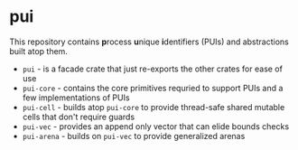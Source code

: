 # pui

This repository contains **p**rocess **u**nique **i**dentifiers (PUIs) and abstractions built atop them.

* `pui` - is a facade crate that just re-exports the other crates for ease of use
* `pui-core` - contains the core primitives requried to support PUIs and a few implementations of PUIs
* `pui-cell` - builds atop `pui-core` to provide thread-safe shared mutable cells that don't require guards
* `pui-vec` - provides an append only vector that can elide bounds checks
* `pui-arena` - builds on `pui-vec` to provide generalized arenas